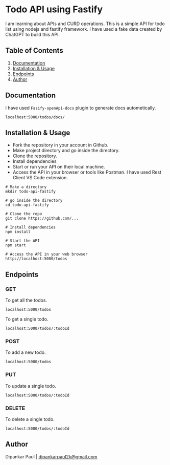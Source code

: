 # Todo API using Fastify

I am learning about APIs and CURD operations. This is a simple API for todo list using nodejs and fastify framework. I have used a fake data created by ChatGPT to build this API.

## Table of Contents

1. [Documentation](#documentation)
2. [Installation & Usage](#installation--usage)
3. [Endpoints](#endpoints)
4. [Author](#author)


## Documentation

I have used `Fasify-openApi-docs` plugin to generate docs autometically.

```
localhost:5000/todos/docs/
```

## Installation & Usage

- Fork the repository in your account in Github.
- Make project directory and go inside the directory.
- Clone the repository.
- Install dependencies
- Start or run your API on their local machine.
- Access the API in your browser or tools like Postman. I have used Rest Client VS Code extension.

```terminal
# Make a directory
mkdir todo-api-fastify

# go inside the directory
cd todo-api-fastify

# Clone the repo
git clone https://github.com/...

# Install dependencies
npm install

# Start the API
npm start

# Access the API in your web browser
http://localhost:5000/todos
```

## Endpoints

### GET

To get all the todos.
```
localhost:5000/todos
```
To get a single todo.
```
localhost:5000/todos/:todoId
```

### POST

To add a new todo.
```
localhost:5000/todos
```

### PUT

To update a single todo.
```
localhost:5000/todos/:todoId
```

### DELETE

To delete a single todo.
```
localhost:5000/todos/:todoId
```

## Author

Dipankar Paul | dipankarpaul2k@gmail.com